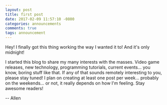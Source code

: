 ```yaml
---
layout: post
title: first post
date: 2017-02-09 11:57:10 -0800
categories: announcements
comments: true
tags: announcement
---
```

Hey! I finally got this thing working the way I wanted it to! And it's only midnight!

I started this blog to share my many interests with the masses. Video game releases, 
new technology, programming tutorials, current events... you know, boring stuff like 
that. If any of that sounds remotely interesting to you, please stay tuned! I plan on 
creating at least one post per week... probably on the weekends... or not, it really 
depends on how I'm feeling. Stay awesome readers!

-- Allen